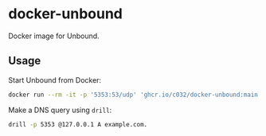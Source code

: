 # docker-unbound

Docker image for Unbound.

## Usage

Start Unbound from Docker:

```sh
docker run --rm -it -p '5353:53/udp' 'ghcr.io/c032/docker-unbound:main'
```

Make a DNS query using `drill`:

```sh
drill -p 5353 @127.0.0.1 A example.com.
```
